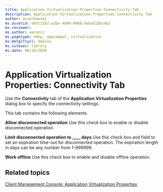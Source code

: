```yaml
---
title: Application Virtualization Properties Connectivity Tab
description: Application Virtualization Properties Connectivity Tab
author: aczechowski
ms.assetid: e07c1352-a2be-4d99-9968-daba515bcde2
ms.reviewer:
ms.author: aaroncz
ms.pagetype: mdop, appcompat, virtualization
ms.mktglfcycl: deploy
ms.sitesec: library
ms.date: 06/16/2016
---
```



# Application Virtualization Properties: Connectivity Tab


Use the **Connectivity** tab of the **Application Virtualization Properties** dialog box to specify the connectivity settings.

This tab contains the following elements.

<a href="" id="allow-disconnected-operation"></a>**Allow disconnected operation**
Use this check box to enable or disable disconnected operation.

<a href="" id="limit-disconnected-operation-to------days"></a>**Limit disconnected operation to \_\_\_\_ days**
Use this check box and field to set an expiration time-out for disconnected operation. The expiration length in days can be any number from 1–999999.

<a href="" id="work-offline"></a>**Work offline**
Use this check box to enable and disable offline operation.

## Related topics


[Client Management Console: Application Virtualization Properties](client-management-console-application-virtualization-properties.md)

 

 





